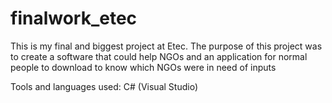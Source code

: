 # finalwork_etec

This is my final and biggest project at Etec. The purpose of this project was to create a software that could help NGOs and an application for normal people to download to know which NGOs were in need of inputs

Tools and languages used:
C# (Visual Studio)
